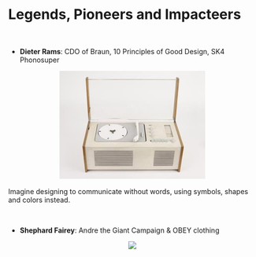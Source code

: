 # Legends, Pioneers and Impacteers

&nbsp;

- <b>Dieter Rams</b>: CDO of Braun, 10 Principles of Good Design, SK4 Phonosuper

<p align="center"> 
<img src="https://github.com/WizardOfAus/The-Ultimate-Design-Resource-Go-To/blob/master/Legendary%20Designers/Images/image.png">
</p>

Imagine designing to communicate without words, using symbols, shapes and colors instead.

&nbsp;

- <b>Shephard Fairey</b>: Andre the Giant Campaign & OBEY clothing

<p align="center"> 
<img src="https://img.rt.com/files/oldfiles/usa/shepard-fairey-hope-jail-145/obama-hope.si.jpg">
</p>


